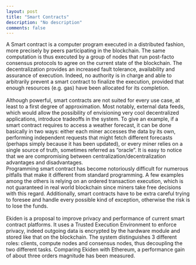```yaml
---
layout: post
title: "Smart Contracts"
description: "No description"
comments: false
---
```


A Smart contract is a computer program executed in a distributed fashion, more precisely by peers participating in the blockchain. The same computation is thus executed by a group of nodes that run post-facto consensus protocols to agree on the current state of the blockchain. The decentralization provides an increased fault tolerance, availability and assurance of execution. Indeed, no authority is in charge and able to arbitrarily prevent a smart contract to finalize the execution, provided that enough resources (e.g. gas) have been allocated for its completion.<br>
<br>
Although powerful, smart contracts are not suited for every use case, at least to a first degree of approximation. Most notably, external data feeds, which would allow the possibility of envisioning very cool decentralized applications, introduce tradeoffs in the system. To give an example, if a smart contract requires to access a weather forecast, it can be done basically in two ways: either each miner accesses the data by its own, performing independent requests that might fetch different forecasts (perhaps simply because it has been updated), or every miner relies on a single source of truth, sometimes referred as “oracle”. It is easy to notice that we are compromising between centralization/decentralization advantages and disadvantages.<br>
Programming smart contract has become notoriously difficult for numerous pitfalls that make it different from standard programming. A few examples among the others is relying on an ordered transaction execution, which is not guaranteed in real world blockchain since miners take free decisions with this regard. Additionally, smart contracts have to be extra careful trying to foresee and handle every possible kind of exception, otherwise the risk is to lose the funds.<br>
<br>
Ekiden is a proposal to improve privacy and performance of current smart contract platforms. It uses a Trusted Execution Environment to enforce privacy, indeed outgoing data is encrypted by the hardware module and stored like that on the blockchain. The system distinguishes 3 different roles: clients, compute nodes and consensus nodes, thus decoupling the two different tasks. Comparing Ekiden with Ethereum, a performance gain of about three orders magnitude has been measured.<br>
<br>